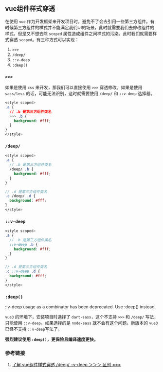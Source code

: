 ## vue组件样式穿透

在使用 `vue` 作为开发框架来开发项目时，避免不了会去引用一些第三方组件。有时候第三方组件的样式并不能满足我们UI的场景，此时就需要我们去修改组件的样式，但是又不想去除 `scoped` 属性造成组件之间样式的污染。此时我们就需要样式穿透 `scoped`。有三种方式可以实现：
1. `>>>`
2. `/deep/`
3. `::v-deep`
4. `:deep()`
   
### `>>>`
如果是使用 `css` 来开发，那我们可以直接使用 `>>>` 穿透修改。如果是使用 `sass/less` 的话，可能无法识别，这时就需要使用 `/deep/` 和 `::v-deep` 选择器。

```css
<style scoped>
.a {
  // .b 是第三方组件类名
  >>> .b {
    background: #fff;
  }
}
</style>
```

### `/deep/`
```scss
<style scoped>
.a {
  // .b 是第三方组件类名
  /deep/ .b {
    background: #fff;
  }
}

// .d 是第三方组件类名
.c /deep/ .d {
  background: #fff;
}
</style>
```

### `::v-deep`
```scss
<style scoped>
.a {
  // .b 是第三方组件类名
  ::v-deep .b {
    background: #fff;
  }
}

// .d 是第三方组件类名
.c ::v-deep .d {
  background: #fff;
}
</style>
```

### `:deep()`
::v-deep usage as a combinator has been deprecated. Use :deep(<inner-selector>) instead.

`vue3` 的环境下，安装项目时选择了 `dart-sass`，这个不支持 `>>>` 和 `/deep/` 写法，只能使用 `::v-deep`。如果选择的是 `node-sass` 就不会有这个问题。新版本的 `vue3` 已经不支持 `::v-deep`写法了。

**强烈建议使用 `:deep()`，更保险且编译速度更快。**

### 参考链接
1. [了解 vue组件样式穿透 /deep/ ::v-deep ＞＞＞ 区别 ===](https://blog.csdn.net/weixin_58726419/article/details/120961244)